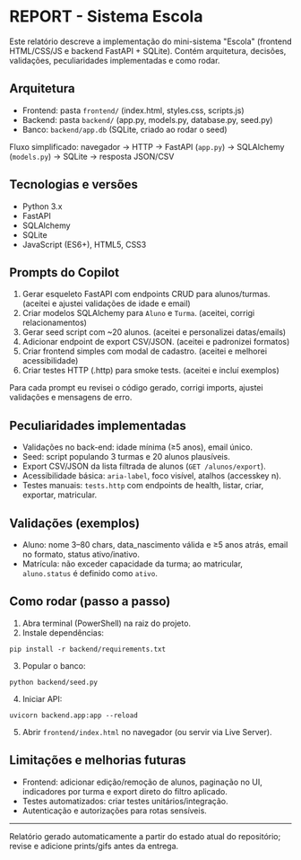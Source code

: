 # REPORT - Sistema Escola

Este relatório descreve a implementação do mini-sistema "Escola" (frontend HTML/CSS/JS e backend FastAPI + SQLite). Contém arquitetura, decisões, validações, peculiaridades implementadas e como rodar.

## Arquitetura
- Frontend: pasta `frontend/` (index.html, styles.css, scripts.js)
- Backend: pasta `backend/` (app.py, models.py, database.py, seed.py)
- Banco: `backend/app.db` (SQLite, criado ao rodar o seed)

Fluxo simplificado: navegador -> HTTP -> FastAPI (`app.py`) -> SQLAlchemy (`models.py`) -> SQLite -> resposta JSON/CSV

## Tecnologias e versões
- Python 3.x
- FastAPI
- SQLAlchemy
- SQLite
- JavaScript (ES6+), HTML5, CSS3

## Prompts do Copilot
1. Gerar esqueleto FastAPI com endpoints CRUD para alunos/turmas. (aceitei e ajustei validações de idade e email)
2. Criar modelos SQLAlchemy para `Aluno` e `Turma`. (aceitei, corrigi relacionamentos)
3. Gerar seed script com ~20 alunos. (aceitei e personalizei datas/emails)
4. Adicionar endpoint de export CSV/JSON. (aceitei e padronizei formatos)
5. Criar frontend simples com modal de cadastro. (aceitei e melhorei acessibilidade)
6. Criar testes HTTP (.http) para smoke tests. (aceitei e incluí exemplos)

Para cada prompt eu revisei o código gerado, corrigi imports, ajustei validações e mensagens de erro.

## Peculiaridades implementadas
- Validações no back-end: idade mínima (≥5 anos), email único.
- Seed: script populando 3 turmas e 20 alunos plausíveis.
- Export CSV/JSON da lista filtrada de alunos (`GET /alunos/export`).
- Acessibilidade básica: `aria-label`, foco visível, atalhos (accesskey n).
- Testes manuais: `tests.http` com endpoints de health, listar, criar, exportar, matricular.

## Validações (exemplos)
- Aluno: nome 3–80 chars, data_nascimento válida e ≥5 anos atrás, email no formato, status ativo/inativo.
- Matrícula: não exceder capacidade da turma; ao matricular, `aluno.status` é definido como `ativo`.

## Como rodar (passo a passo)
1. Abra terminal (PowerShell) na raiz do projeto.
2. Instale dependências:
```
pip install -r backend/requirements.txt
```
3. Popular o banco:
```
python backend/seed.py
```
4. Iniciar API:
```
uvicorn backend.app:app --reload
```
5. Abrir `frontend/index.html` no navegador (ou servir via Live Server).

## Limitações e melhorias futuras
- Frontend: adicionar edição/remoção de alunos, paginação no UI, indicadores por turma e export direto do filtro aplicado.
- Testes automatizados: criar testes unitários/integração.
- Autenticação e autorizações para rotas sensíveis.

---
Relatório gerado automaticamente a partir do estado atual do repositório; revise e adicione prints/gifs antes da entrega.

